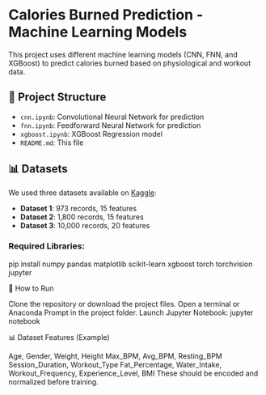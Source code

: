# Calories Burned Prediction - Machine Learning Models

This project uses different machine learning models (CNN, FNN, and XGBoost) to predict calories burned based on physiological and workout data.

## 📁 Project Structure

- `cnn.ipynb`: Convolutional Neural Network for prediction
- `fnn.ipynb`: Feedforward Neural Network for prediction
- `xgboost.ipynb`: XGBoost Regression model
- `README.md`: This file

## 📊 Datasets

We used three datasets available on [Kaggle](https://www.kaggle.com):

- **Dataset 1**: 973 records, 15 features  
- **Dataset 2**: 1,800 records, 15 features  
- **Dataset 3**: 10,000 records, 20 features  

### Required Libraries:
pip install numpy pandas matplotlib scikit-learn xgboost torch torchvision jupyter

🚀 How to Run

Clone the repository or download the project files.
Open a terminal or Anaconda Prompt in the project folder.
Launch Jupyter Notebook:
jupyter notebook

📊 Dataset Features (Example)

Age, Gender, Weight, Height
Max_BPM, Avg_BPM, Resting_BPM
Session_Duration, Workout_Type
Fat_Percentage, Water_Intake, Workout_Frequency, Experience_Level, BMI
These should be encoded and normalized before training.
